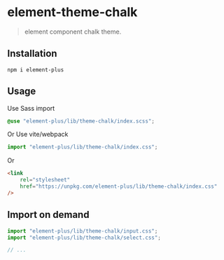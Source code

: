# element-theme-chalk

> element component chalk theme.

## Installation

```shell
npm i element-plus
```

## Usage

Use Sass import

```css
@use "element-plus/lib/theme-chalk/index.scss";
```

Or Use vite/webpack

```javascript
import "element-plus/lib/theme-chalk/index.css";
```

Or

```html
<link
    rel="stylesheet"
    href="https://unpkg.com/element-plus/lib/theme-chalk/index.css"
/>
```

## Import on demand

```javascript
import "element-plus/lib/theme-chalk/input.css";
import "element-plus/lib/theme-chalk/select.css";

// ...
```
